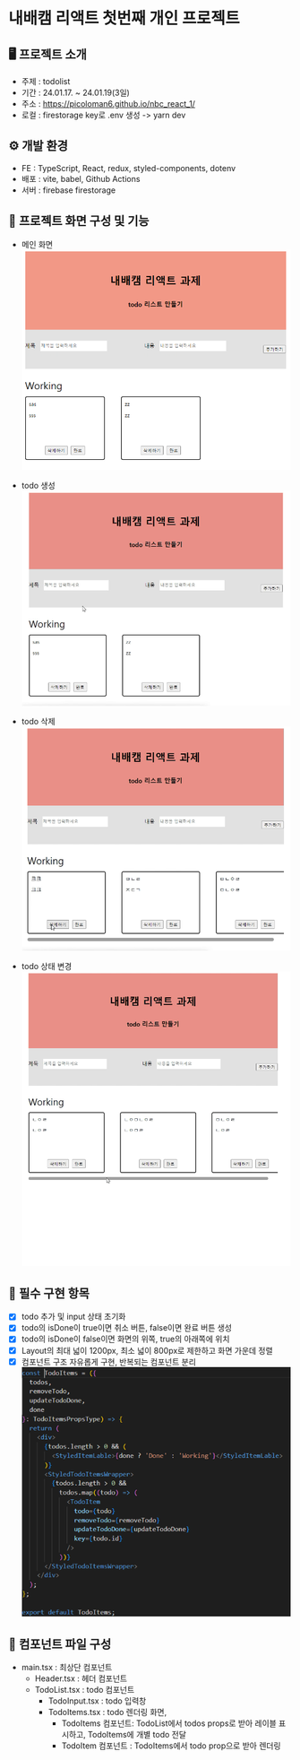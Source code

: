 # 내배캠 리액트 첫번째 개인 프로젝트

## 🖥️ 프로젝트 소개

- 주제 : todolist
- 기간 : 24.01.17. ~ 24.01.19(3일)
- 주소 : https://picoloman6.github.io/nbc_react_1/
- 로컬 : firestorage key로 .env 생성 -> yarn dev

## ⚙️ 개발 환경

- FE : TypeScript, React, redux, styled-components, dotenv
- 배포 : vite, babel, Github Actions
- 서버 : firebase firestorage

## 🍿 프로젝트 화면 구성 및 기능

- 메인 화면
  ![main](./images/main.PNG)

- todo 생성
  ![create](./images/create.gif)

- todo 삭제
  ![remove](./images/remove2.gif)

- todo 상태 변경
  ![update](./images/update2.gif)

## 📌 필수 구현 항목

- [x] todo 추가 및 input 상태 초기화
- [x] todo의 isDone이 true이면 취소 버튼, false이면 완료 버튼 생성
- [x] todo의 isDone이 false이면 화면의 위쪽, true의 아래쪽에 위치
- [x] Layout의 최대 넓이 1200px, 최소 넓이 800px로 제한하고 화면 가운데 정렬
- [x] 컴포넌트 구조 자유롭게 구현, 반복되는 컴포넌트 분리
      ![todoitems](./images/todoitems.PNG)

## 📁 컴포넌트 파일 구성

- main.tsx : 최상단 컴포넌트
  - Header.tsx : 헤더 컴포넌트
  - TodoList.tsx : todo 컴포넌트
    - TodoInput.tsx : todo 입력창
    - TodoItems.tsx : todo 렌더링 화면,
      - TodoItems 컴포넌트: TodoList에서 todos props로 받아 레이블 표시하고, TodoItems에 개별 todo 전달
      - TodoItem 컴포넌트 : TodoItems에서 todo prop으로 받아 렌더링
